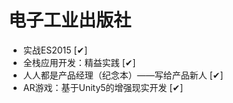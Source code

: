 # 电子工业出版社
- 实战ES2015  [✔]
- 全栈应用开发：精益实践  [✔]
- 人人都是产品经理（纪念本）——写给产品新人  [✔]
- AR游戏：基于Unity5的增强现实开发  [✔]
